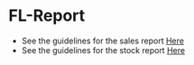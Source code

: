 # FL-Report
- See the guidelines for the sales report [Here](https://github.com/user/repo/blob/branch/other_file.md)
- See the guidelines for the stock report [Here](https://github.com/user/repo/blob/branch/other_file.md)
